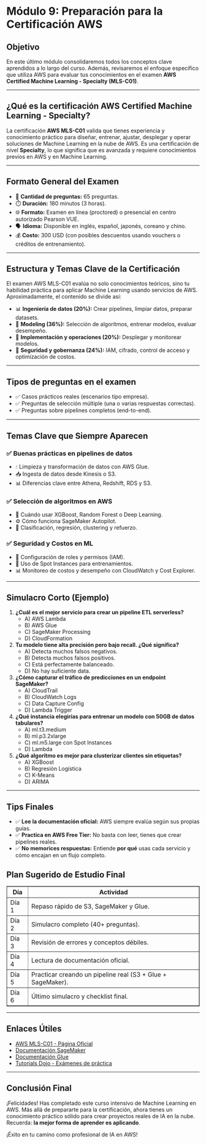 <h1>Módulo 9: Preparación para la Certificación AWS</h1>

<h2>Objetivo</h2>
<p>En este último módulo consolidaremos todos los conceptos clave aprendidos a lo largo del curso. Además, revisaremos el enfoque específico que utiliza AWS para evaluar tus conocimientos en el examen <strong>AWS Certified Machine Learning - Specialty (MLS-C01)</strong>.</p>

<hr>

<h2>¿Qué es la certificación AWS Certified Machine Learning - Specialty?</h2>
<p>La certificación <strong>AWS MLS-C01</strong> valida que tienes experiencia y conocimiento práctico para diseñar, entrenar, ajustar, desplegar y operar soluciones de Machine Learning en la nube de AWS. 
Es una certificación de nivel <strong>Specialty</strong>, lo que significa que es avanzada y requiere conocimientos previos en AWS y en Machine Learning.</p>

<hr>

<h2>Formato General del Examen</h2>
<ul>
    <li>📄 <strong>Cantidad de preguntas:</strong> 65 preguntas.</li>
    <li>⏱️ <strong>Duración:</strong> 180 minutos (3 horas).</li>
    <li>🌐 <strong>Formato:</strong> Examen en línea (proctored) o presencial en centro autorizado Pearson VUE.</li>
    <li>🗣️ <strong>Idioma:</strong> Disponible en inglés, español, japonés, coreano y chino.</li>
    <li>💰 <strong>Costo:</strong> 300 USD (con posibles descuentos usando vouchers o créditos de entrenamiento).</li>
</ul>

<hr>

<h2>Estructura y Temas Clave de la Certificación</h2>
<p>El examen AWS MLS-C01 evalúa no solo conocimientos teóricos, sino tu habilidad práctica para aplicar Machine Learning usando servicios de AWS. 
Aproximadamente, el contenido se divide así:</p>
<ul>
    <li>📊 <strong>Ingeniería de datos (20%):</strong> Crear pipelines, limpiar datos, preparar datasets.</li>
    <li>🤖 <strong>Modeling (36%):</strong> Selección de algoritmos, entrenar modelos, evaluar desempeño.</li>
    <li>🚀 <strong>Implementación y operaciones (20%):</strong> Desplegar y monitorear modelos.</li>
    <li>🔐 <strong>Seguridad y gobernanza (24%):</strong> IAM, cifrado, control de acceso y optimización de costos.</li>
</ul>

<hr>

<h2>Tipos de preguntas en el examen</h2>
<ul>
    <li>✅ Casos prácticos reales (escenarios tipo empresa).</li>
    <li>✅ Preguntas de selección múltiple (una o varias respuestas correctas).</li>
    <li>✅ Preguntas sobre pipelines completos (end-to-end).</li>
</ul>

<hr>

<h2>Temas Clave que Siempre Aparecen</h2>
<h3>✅ Buenas prácticas en pipelines de datos</h3>
<ul>
    <li>💧 Limpieza y transformación de datos con AWS Glue.</li>
    <li>📥 Ingesta de datos desde Kinesis o S3.</li>
    <li>📊 Diferencias clave entre Athena, Redshift, RDS y S3.</li>
</ul>

<h3>✅ Selección de algoritmos en AWS</h3>
<ul>
    <li>📂 Cuándo usar XGBoost, Random Forest o Deep Learning.</li>
    <li>⚙️ Cómo funciona SageMaker Autopilot.</li>
    <li>🤖 Clasificación, regresión, clustering y refuerzo.</li>
</ul>

<h3>✅ Seguridad y Costos en ML</h3>
<ul>
    <li>🔐 Configuración de roles y permisos (IAM).</li>
    <li>💸 Uso de Spot Instances para entrenamientos.</li>
    <li>📊 Monitoreo de costos y desempeño con CloudWatch y Cost Explorer.</li>
</ul>

<hr>

<h2>Simulacro Corto (Ejemplo)</h2>
<ol>
    <li><strong>¿Cuál es el mejor servicio para crear un pipeline ETL serverless?</strong>
        <ul>
            <li>A) AWS Lambda</li>
            <li>B) AWS Glue</li>
            <li>C) SageMaker Processing</li>
            <li>D) CloudFormation</li>
        </ul>
    </li>
    <li><strong>Tu modelo tiene alta precisión pero bajo recall. ¿Qué significa?</strong>
        <ul>
            <li>A) Detecta muchos falsos negativos.</li>
            <li>B) Detecta muchos falsos positivos.</li>
            <li>C) Está perfectamente balanceado.</li>
            <li>D) No hay suficiente data.</li>
        </ul>
    </li>
    <li><strong>¿Cómo capturar el tráfico de predicciones en un endpoint SageMaker?</strong>
        <ul>
            <li>A) CloudTrail</li>
            <li>B) CloudWatch Logs</li>
            <li>C) Data Capture Config</li>
            <li>D) Lambda Trigger</li>
        </ul>
    </li>
    <li><strong>¿Qué instancia elegirías para entrenar un modelo con 50GB de datos tabulares?</strong>
        <ul>
            <li>A) ml.t3.medium</li>
            <li>B) ml.p3.2xlarge</li>
            <li>C) ml.m5.large con Spot Instances</li>
            <li>D) Lambda</li>
        </ul>
    </li>
    <li><strong>¿Qué algoritmo es mejor para clusterizar clientes sin etiquetas?</strong>
        <ul>
            <li>A) XGBoost</li>
            <li>B) Regresión Logística</li>
            <li>C) K-Means</li>
            <li>D) ARIMA</li>
        </ul>
    </li>
</ol>

<hr>

<h2>Tips Finales</h2>
<ul>
    <li>✅ <strong>Lee la documentación oficial:</strong> AWS siempre evalúa según sus propias guías.</li>
    <li>✅ <strong>Practica en AWS Free Tier:</strong> No basta con leer, tienes que crear pipelines reales.</li>
    <li>✅ <strong>No memorices respuestas:</strong> Entiende <strong>por qué</strong> usas cada servicio y cómo encajan en un flujo completo.</li>
</ul>

<h2>Plan Sugerido de Estudio Final</h2>
<table border="1">
<tr><th>Día</th><th>Actividad</th></tr>
<tr><td>Día 1</td><td>Repaso rápido de S3, SageMaker y Glue.</td></tr>
<tr><td>Día 2</td><td>Simulacro completo (40+ preguntas).</td></tr>
<tr><td>Día 3</td><td>Revisión de errores y conceptos débiles.</td></tr>
<tr><td>Día 4</td><td>Lectura de documentación oficial.</td></tr>
<tr><td>Día 5</td><td>Practicar creando un pipeline real (S3 + Glue + SageMaker).</td></tr>
<tr><td>Día 6</td><td>Último simulacro y checklist final.</td></tr>
</table>

<hr>

<h2>Enlaces Útiles</h2>
<ul>
    <li><a href="https://aws.amazon.com/certification/certified-machine-learning-specialty/" target="_blank">AWS MLS-C01 - Página Oficial</a></li>
    <li><a href="https://docs.aws.amazon.com/sagemaker/" target="_blank">Documentación SageMaker</a></li>
    <li><a href="https://docs.aws.amazon.com/glue/" target="_blank">Documentación Glue</a></li>
    <li><a href="https://tutorialsdojo.com/aws-certified-machine-learning-specialty/" target="_blank">Tutorials Dojo - Exámenes de práctica</a></li>
</ul>

<hr>

<h2>Conclusión Final</h2>
<p>¡Felicidades! Has completado este curso intensivo de Machine Learning en AWS. Más allá de prepararte para la certificación, ahora tienes un conocimiento práctico sólido para crear proyectos reales de IA en la nube. 
Recuerda: <strong>la mejor forma de aprender es aplicando</strong>.</p>
<p>¡Éxito en tu camino como profesional de IA en AWS!</p>
